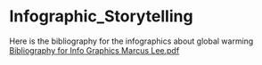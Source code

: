 # Infographic_Storytelling
Here is the bibliography for the infographics about global warming
[Bibliography for Info Graphics Marcus Lee.pdf](https://github.com/Marcusleet2/Infographic_Storytelling/files/15446005/Bibliography.for.Info.Graphics.Marcus.Lee.pdf)
